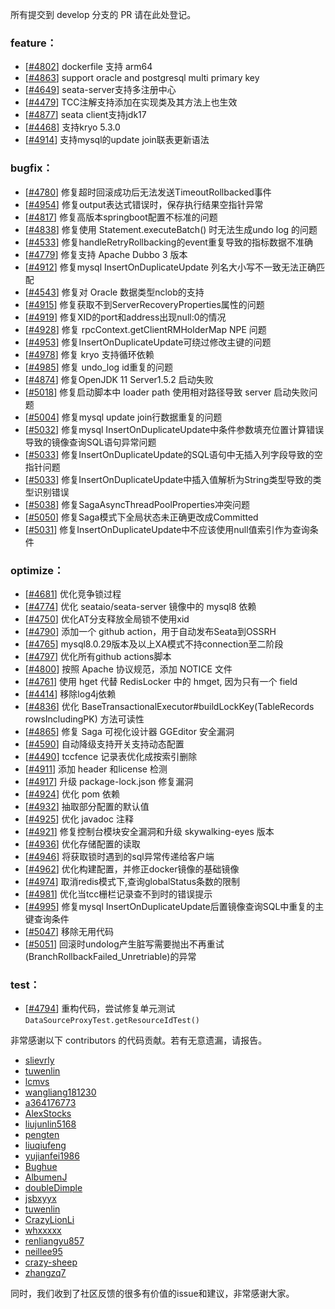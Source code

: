 所有提交到 develop 分支的 PR 请在此处登记。

<!-- 请根据PR的类型添加 `变更记录` 到以下对应位置(feature/bugfix/optimize/test) 下 -->

### feature：
- [[#4802](https://github.com/seata/seata/pull/4802)] dockerfile 支持 arm64
- [[#4863](https://github.com/seata/seata/pull/4863)] support oracle and postgresql multi primary key
- [[#4649](https://github.com/seata/seata/pull/4649)] seata-server支持多注册中心
- [[#4479](https://github.com/seata/seata/pull/4479)] TCC注解支持添加在实现类及其方法上也生效
- [[#4877](https://github.com/seata/seata/pull/4877)] seata client支持jdk17
- [[#4468](https://github.com/seata/seata/pull/4968)] 支持kryo 5.3.0
- [[#4914](https://github.com/seata/seata/pull/4914)] 支持mysql的update join联表更新语法



### bugfix：
- [[#4780](https://github.com/seata/seata/pull/4780)] 修复超时回滚成功后无法发送TimeoutRollbacked事件
- [[#4954](https://github.com/seata/seata/pull/4954)] 修复output表达式错误时，保存执行结果空指针异常
- [[#4817](https://github.com/seata/seata/pull/4817)] 修复高版本springboot配置不标准的问题
- [[#4838](https://github.com/seata/seata/pull/4838)] 修复使用 Statement.executeBatch() 时无法生成undo log 的问题
- [[#4533](https://github.com/seata/seata/pull/4533)] 修复handleRetryRollbacking的event重复导致的指标数据不准确
- [[#4779](https://github.com/seata/seata/pull/4779)] 修复支持 Apache Dubbo 3 版本
- [[#4912](https://github.com/seata/seata/pull/4912)] 修复mysql InsertOnDuplicateUpdate 列名大小写不一致无法正确匹配
- [[#4543](https://github.com/seata/seata/pull/4543)] 修复对 Oracle 数据类型nclob的支持
- [[#4915](https://github.com/seata/seata/pull/4915)] 修复获取不到ServerRecoveryProperties属性的问题
- [[#4919](https://github.com/seata/seata/pull/4919)] 修复XID的port和address出现null:0的情况
- [[#4928](https://github.com/seata/seata/pull/4928)] 修复 rpcContext.getClientRMHolderMap NPE 问题
- [[#4953](https://github.com/seata/seata/pull/4953)] 修复InsertOnDuplicateUpdate可绕过修改主键的问题
- [[#4978](https://github.com/seata/seata/pull/4978)] 修复 kryo 支持循环依赖
- [[#4985](https://github.com/seata/seata/pull/4985)] 修复 undo_log id重复的问题
- [[#4874](https://github.com/seata/seata/pull/4874)] 修复OpenJDK 11 Server1.5.2 启动失败
- [[#5018](https://github.com/seata/seata/pull/5018)] 修复启动脚本中 loader path 使用相对路径导致 server 启动失败问题
- [[#5004](https://github.com/seata/seata/pull/5004)] 修复mysql update join行数据重复的问题
- [[#5032](https://github.com/seata/seata/pull/5032)] 修复mysql InsertOnDuplicateUpdate中条件参数填充位置计算错误导致的镜像查询SQL语句异常问题
- [[#5033](https://github.com/seata/seata/pull/5033)] 修复InsertOnDuplicateUpdate的SQL语句中无插入列字段导致的空指针问题
- [[#5033](https://github.com/seata/seata/pull/5023)] 修复InsertOnDuplicateUpdate中插入值解析为String类型导致的类型识别错误
- [[#5038](https://github.com/seata/seata/pull/5038)] 修复SagaAsyncThreadPoolProperties冲突问题
- [[#5050](https://github.com/seata/seata/pull/5050)] 修复Saga模式下全局状态未正确更改成Committed
- [[#5031](https://github.com/seata/seata/pull/5031)] 修复InsertOnDuplicateUpdate中不应该使用null值索引作为查询条件

### optimize：
- [[#4681](https://github.com/seata/seata/pull/4681)] 优化竞争锁过程
- [[#4774](https://github.com/seata/seata/pull/4774)] 优化 seataio/seata-server 镜像中的 mysql8 依赖
- [[#4750](https://github.com/seata/seata/pull/4750)] 优化AT分支释放全局锁不使用xid
- [[#4790](https://github.com/seata/seata/pull/4790)] 添加一个 github action，用于自动发布Seata到OSSRH
- [[#4765](https://github.com/seata/seata/pull/4765)] mysql8.0.29版本及以上XA模式不持connection至二阶段
- [[#4797](https://github.com/seata/seata/pull/4797)] 优化所有github actions脚本
- [[#4800](https://github.com/seata/seata/pull/4800)] 按照 Apache 协议规范，添加 NOTICE 文件
- [[#4761](https://github.com/seata/seata/pull/4761)] 使用 hget 代替 RedisLocker 中的 hmget, 因为只有一个 field
- [[#4414](https://github.com/seata/seata/pull/4414)] 移除log4j依赖
- [[#4836](https://github.com/seata/seata/pull/4836)] 优化 BaseTransactionalExecutor#buildLockKey(TableRecords rowsIncludingPK) 方法可读性
- [[#4865](https://github.com/seata/seata/pull/4865)] 修复 Saga 可视化设计器 GGEditor 安全漏洞
- [[#4590](https://github.com/seata/seata/pull/4590)] 自动降级支持开关支持动态配置
- [[#4490](https://github.com/seata/seata/pull/4490)] tccfence 记录表优化成按索引删除
- [[#4911](https://github.com/seata/seata/pull/4911)] 添加 header 和license 检测
- [[#4917](https://github.com/seata/seata/pull/4917)] 升级 package-lock.json 修复漏洞
- [[#4924](https://github.com/seata/seata/pull/4924)] 优化 pom 依赖
- [[#4932](https://github.com/seata/seata/pull/4932)] 抽取部分配置的默认值
- [[#4925](https://github.com/seata/seata/pull/4925)] 优化 javadoc 注释
- [[#4921](https://github.com/seata/seata/pull/4921)] 修复控制台模块安全漏洞和升级 skywalking-eyes 版本
- [[#4936](https://github.com/seata/seata/pull/4936)] 优化存储配置的读取
- [[#4946](https://github.com/seata/seata/pull/4946)] 将获取锁时遇到的sql异常传递给客户端
- [[#4962](https://github.com/seata/seata/pull/4962)] 优化构建配置，并修正docker镜像的基础镜像
- [[#4974](https://github.com/seata/seata/pull/4974)] 取消redis模式下,查询globalStatus条数的限制
- [[#4981](https://github.com/seata/seata/pull/4981)] 优化当tcc栅栏记录查不到时的错误提示
- [[#4995](https://github.com/seata/seata/pull/4995)] 修复mysql InsertOnDuplicateUpdate后置镜像查询SQL中重复的主键查询条件
- [[#5047](https://github.com/seata/seata/pull/5047)] 移除无用代码
- [[#5051](https://github.com/seata/seata/pull/5051)] 回滚时undolog产生脏写需要抛出不再重试(BranchRollbackFailed_Unretriable)的异常

### test：
- [[#4794](https://github.com/seata/seata/pull/4794)] 重构代码，尝试修复单元测试 `DataSourceProxyTest.getResourceIdTest()`


非常感谢以下 contributors 的代码贡献。若有无意遗漏，请报告。

<!-- 请确保您的 GitHub ID 在以下列表中 -->
- [slievrly](https://github.com/slievrly)
- [tuwenlin](https://github.com/tuwenlin)
- [lcmvs](https://github.com/lcmvs)
- [wangliang181230](https://github.com/wangliang181230)
- [a364176773](https://github.com/a364176773)
- [AlexStocks](https://github.com/AlexStocks)
- [liujunlin5168](https://github.com/liujunlin5168)
- [pengten](https://github.com/pengten)
- [liuqiufeng](https://github.com/liuqiufeng)
- [yujianfei1986](https://github.com/yujianfei1986)
- [Bughue](https://github.com/Bughue)
- [AlbumenJ](https://github.com/AlbumenJ)
- [doubleDimple](https://github.com/doubleDimple)
- [jsbxyyx](https://github.com/jsbxyyx)
- [tuwenlin](https://github.com/tuwenlin)
- [CrazyLionLi](https://github.com/JavaLionLi)
- [whxxxxx](https://github.com/whxxxxx)
- [renliangyu857](https://github.com/renliangyu857)
- [neillee95](https://github.com/neillee95)
- [crazy-sheep](https://github.com/crazy-sheep)
- [zhangzq7](https://github.com/zhangzq7)

同时，我们收到了社区反馈的很多有价值的issue和建议，非常感谢大家。
